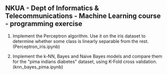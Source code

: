 ## NKUA - Dept of Informatics & Telecommunications - Machine Learning course - programming exercise

1) Implement the Perceptron algorithm. Use it on the iris dataset to determine whether some class 
   is linearly separable from the rest. (Perceptron_iris.ipynb)

1) Implement the k-NN, Bayes and Naive Bayes models and compare them for the "pima indians diabetes" dataset,
   using K-Fold cross validation. (knn_bayes_pima.ipynb)
